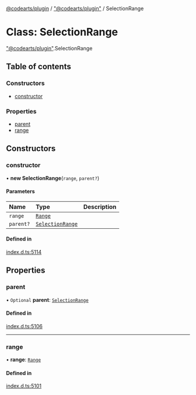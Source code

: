 [@codearts/plugin](../README.md) / ["@codearts/plugin"](../modules/_codearts_plugin_.md) / SelectionRange

# Class: SelectionRange

["@codearts/plugin"](../modules/_codearts_plugin_.md).SelectionRange

## Table of contents

### Constructors

- [constructor](codearts_plugin_.SelectionRange.md#constructor)

### Properties

- [parent](codearts_plugin_.SelectionRange.md#parent)
- [range](codearts_plugin_.SelectionRange.md#range)

## Constructors

### constructor

• **new SelectionRange**(`range`, `parent?`)

#### Parameters

| Name | Type | Description |
| :------ | :------ | :------ |
| `range` | [`Range`](codearts_plugin_.Range.md) |  |
| `parent?` | [`SelectionRange`](codearts_plugin_.SelectionRange.md) |  |

#### Defined in

[index.d.ts:5114](https://github.com/huaweicloud/cloudide-plugin-api/blob/84e382d/index.d.ts#L5114)

## Properties

### parent

• `Optional` **parent**: [`SelectionRange`](codearts_plugin_.SelectionRange.md)

#### Defined in

[index.d.ts:5106](https://github.com/huaweicloud/cloudide-plugin-api/blob/84e382d/index.d.ts#L5106)

___

### range

• **range**: [`Range`](codearts_plugin_.Range.md)

#### Defined in

[index.d.ts:5101](https://github.com/huaweicloud/cloudide-plugin-api/blob/84e382d/index.d.ts#L5101)
